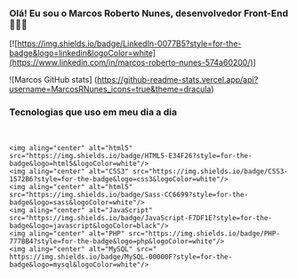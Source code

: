 ### Olá! Eu sou o Marcos Roberto Nunes, desenvolvedor Front-End 🙋🏾‍♂️

[![https://img.shields.io/badge/LinkedIn-0077B5?style=for-the-badge&logo=linkedin&logoColor=white](https://www.linkedin.com/in/marcos-roberto-nunes-574a60200/)]


![Marcos GitHub stats] (https://github-readme-stats.vercel.app/api?username=MarcosRNunes_icons=true&theme=dracula)

### Tecnologias que uso em meu dia a dia


<div style="display: inline_block"><br/>

    <img aling="center" alt="html5" src="https://img.shields.io/badge/HTML5-E34F26?style=for-the-badge&logo=html5&logoColor=white"/>
    <img aling="center" alt="CSS3" src="https://img.shields.io/badge/CSS3-1572B6?style=for-the-badge&logo=css3&logoColor=white"/>
    <img aling="center" alt="html5" src="https://img.shields.io/badge/Sass-CC6699?style=for-the-badge&logo=sass&logoColor=white"/>
    <img aling="center" alt="JavaScript" src="https://img.shields.io/badge/JavaScript-F7DF1E?style=for-the-badge&logo=javascript&logoColor=black"/>
    <img aling="center" alt="PHP" src="https://img.shields.io/badge/PHP-777BB4?style=for-the-badge&logo=php&logoColor=white"/>
    <img aling="center" alt="MySQL" src="	https://img.shields.io/badge/MySQL-00000F?style=for-the-badge&logo=mysql&logoColor=white"/>
    
</div>
